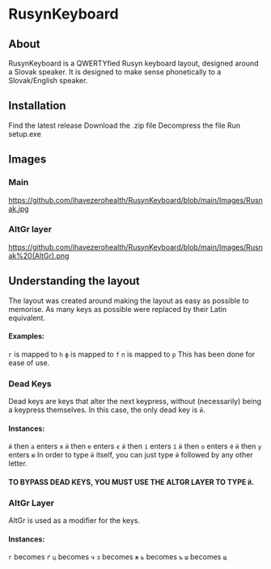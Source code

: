 # RusynKeyboard
## About
RusynKeyboard is a QWERTYfied Rusyn keyboard layout, designed around a Slovak speaker.
It is designed to make sense phonetically to a Slovak/English speaker.

## Installation
  Find the latest release
  Download the .zip file
  Decompress the file
  Run setup.exe

## Images
### Main
https://github.com/ihavezerohealth/RusynKeyboard/blob/main/Images/Rusnak.jpg
### AltGr layer
https://github.com/ihavezerohealth/RusynKeyboard/blob/main/Images/Rusnak%20(AltGr).png
  
## Understanding the layout
The layout was created around making the layout as easy as possible to memorise.
As many keys as possible were replaced by their Latin equivalent.
#### Examples:
  `г` is mapped to `h`
  `ф` is mapped to `f`
  `п` is mapped to `p`
This has been done for ease of use.

### Dead Keys
Dead keys are keys that alter the next keypress, without (necessarily) being a keypress themselves.
In this case, the only dead key is `й`.
#### Instances:
  `й` then `а` enters `я`
  `й` then `е` enters `є`
  `й` then `і` enters `ї`
  `й` then `о` enters `ё`
  `й` then `у` enters `ю`
In order to type `й` itself, you can just type `й` followed by any other letter.
#### TO BYPASS DEAD KEYS, YOU MUST USE THE ALTGR LAYER TO TYPE `Й`.

### AltGr Layer
AltGr is used as a modifier for the keys.
#### Instances:
  `г` becomes `ґ`
  `ц` becomes `ч`
  `з` becomes `ж`
  `ь` becomes `ъ`
  `ш` becomes `щ`

